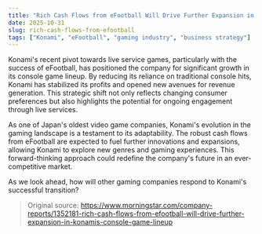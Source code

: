 ```yaml
---
title: "Rich Cash Flows from eFootball Will Drive Further Expansion in Konami's Console Game Lineup"
date: 2025-10-31
slug: rich-cash-flows-from-efootball
tags: ["Konami", "eFootball", "gaming industry", "business strategy"]
---
```


Konami's recent pivot towards live service games, particularly with the success of eFootball, has positioned the company for significant growth in its console game lineup. By reducing its reliance on traditional console hits, Konami has stabilized its profits and opened new avenues for revenue generation. This strategic shift not only reflects changing consumer preferences but also highlights the potential for ongoing engagement through live services.

As one of Japan's oldest video game companies, Konami's evolution in the gaming landscape is a testament to its adaptability. The robust cash flows from eFootball are expected to fuel further innovations and expansions, allowing Konami to explore new genres and gaming experiences. This forward-thinking approach could redefine the company's future in an ever-competitive market.

As we look ahead, how will other gaming companies respond to Konami's successful transition?
> Original source: https://www.morningstar.com/company-reports/1352181-rich-cash-flows-from-efootball-will-drive-further-expansion-in-konamis-console-game-lineup